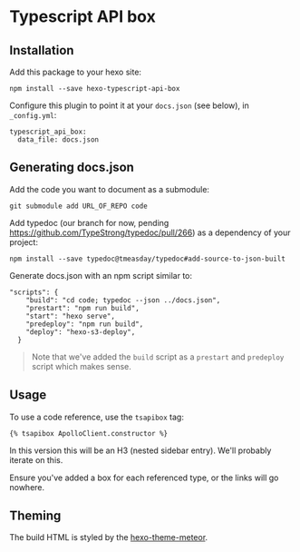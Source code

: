 # Typescript API box

## Installation

Add this package to your hexo site:

```
npm install --save hexo-typescript-api-box
```

Configure this plugin to point it at your `docs.json` (see below), in `_config.yml`:

```
typescript_api_box:
  data_file: docs.json
```

## Generating docs.json

Add the code you want to document as a submodule:

```
git submodule add URL_OF_REPO code
```

Add typedoc (our branch for now, pending https://github.com/TypeStrong/typedoc/pull/266) as a dependency of your project:

```
npm install --save typedoc@tmeasday/typedoc#add-source-to-json-built
```

Generate docs.json with an npm script similar to:

```
"scripts": {
    "build": "cd code; typedoc --json ../docs.json",
    "prestart": "npm run build",
    "start": "hexo serve",
    "predeploy": "npm run build",
    "deploy": "hexo-s3-deploy",
  }
```

> Note that we've added the `build` script as a `prestart` and `predeploy` script which makes sense.

## Usage

To use a code reference, use the `tsapibox` tag:

```
{% tsapibox ApolloClient.constructor %}
```

In this version this will be an H3 (nested sidebar entry). We'll probably iterate on this.

Ensure you've added a box for each referenced type, or the links will go nowhere.

## Theming

The build HTML is styled by the [hexo-theme-meteor](https://github.com/meteor/hexo-theme-meteor).
